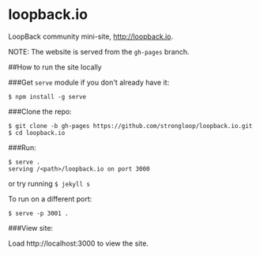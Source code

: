 loopback.io
===========

LoopBack community mini-site, http://loopback.io.

NOTE: The website is served from the `gh-pages` branch.

##How to run the site locally

###Get `serve` module if you don't already have it:

   ```$ npm install -g serve```

###Clone the repo:

```
$ git clone -b gh-pages https://github.com/strongloop/loopback.io.git
$ cd loopback.io
```

###Run:

```
$ serve .
serving /<path>/loopback.io on port 3000
```
or try running `$ jekyll s`

To run on a different port:

```
$ serve -p 3001 .
```

###View site:

Load http://localhost:3000 to view the site.
